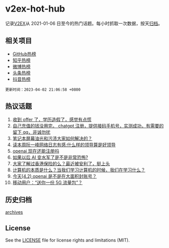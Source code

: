 # v2ex-hot-hub

 记录[V2EX](https://www.v2ex.com/)从 2021-01-06 日至今的热门话题。每小时抓取一次数据，按天[归档](archives)。
 
 ## 相关项目

- [GitHub热榜](https://github.com/snaildev/github-hot-hub)
- [知乎热榜](https://github.com/snaildev/zhihu-hot-hub)
- [微博热榜](https://github.com/snaildev/weibo-hot-hub)
- [头条热榜](https://github.com/snaildev/toutiao-hot-hub)
- [抖音热榜](https://github.com/snaildev/douyin-hot-hub)


 `更新时间：2023-04-02 21:06:58 +0800`

## 热议话题

1. [收到 offer 了，学历造假了，感觉有点慌](https://www.v2ex.com/t/929198)
1. [自己充值的钱没用完， chatgpt 注册，提供接码手机号，实测成功，有需要的留下 qq，非诚勿扰](https://www.v2ex.com/t/929131)
1. [笔记本屏幕油光和污渍大家如何解决的？](https://www.v2ex.com/t/929117)
1. [读本周阮一峰网络日志有感:什么样的领导算是好领导](https://www.v2ex.com/t/929128)
1. [openai 现在还能注册吗](https://www.v2ex.com/t/929162)
1. [如果以后 AI 变水军了是不是非常恐怖?](https://www.v2ex.com/t/929113)
1. [大家了解过香港保险的么？最近被安利了，挺上头](https://www.v2ex.com/t/929066)
1. [计算机的本质是什么？当我们学习计算机的时候，我们在学习什么？](https://www.v2ex.com/t/929153)
1. [今天(4.2) openai 是不是在大面积封账号？](https://www.v2ex.com/t/929132)
1. [移动用户：“送你一份 5G 流量包”？](https://www.v2ex.com/t/929118)

## 历史归档

[archives](archives)

## License

See the [LICENSE](LICENSE) file for license rights and limitations (MIT).
